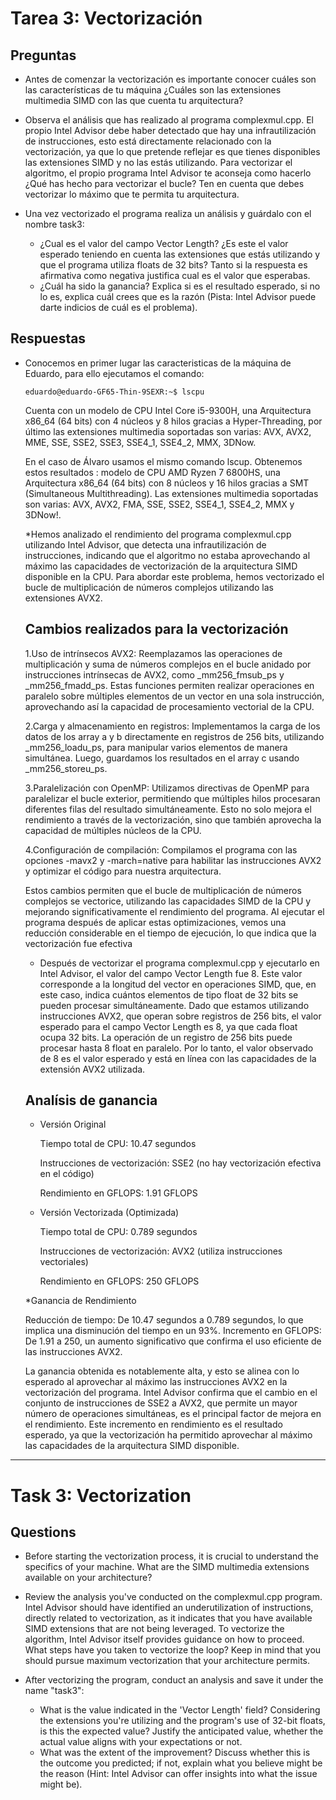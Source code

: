 # Tarea 3: Vectorización

## Preguntas
* Antes de comenzar la vectorización es importante conocer cuáles son las características de tu máquina ¿Cuáles son las extensiones multimedia SIMD con las que cuenta tu arquitectura?

* Observa el análisis que has realizado al programa complexmul.cpp. El propio Intel Advisor debe haber detectado que hay una infrautilización de instrucciones, esto está directamente relacionado con la vectorización, ya que lo que pretende reflejar es que tienes disponibles las extensiones SIMD y no las estás utilizando. Para vectorizar el algoritmo, el propio programa Intel Advisor te aconseja como hacerlo ¿Qué has hecho para vectorizar el bucle? Ten en cuenta que debes vectorizar lo máximo que te permita tu arquitectura.

* Una vez vectorizado el programa realiza un análisis y guárdalo con el nombre task3:
    * ¿Cual es el valor del campo Vector Length? ¿Es este el valor esperado teniendo en cuenta las extensiones que estás utilizando y que el programa utiliza floats de 32 bits? Tanto si la respuesta es afirmativa como negativa justifica cual es el valor que esperabas.
    * ¿Cuál ha sido la ganancia? Explica si es el resultado esperado, si no lo es, explica cuál crees que es la razón (Pista: Intel Advisor puede darte indicios de cuál es el problema).

## Respuestas
* Conocemos en primer lugar las caracteristicas de la máquina de Eduardo, para ello ejecutamos el comando:

      eduardo@eduardo-GF65-Thin-9SEXR:~$ lscpu
   

   Cuenta con un modelo de CPU Intel Core i5-9300H, una Arquitectura x86_64 (64 bits) con 4 núcleos y 8 hilos        gracias a Hyper-Threading, por último las extensiones multimedia soportadas son varias: AVX, AVX2, MME, SSE,       SSE2, SSE3, SSE4_1, SSE4_2, MMX, 3DNow.

  En el caso de Álvaro usamos el mismo comando lscup. 
  Obtenemos estos resultados : modelo de CPU AMD Ryzen 7 6800HS, una Arquitectura x86_64 (64 bits) con 8 núcleos    y 16 hilos gracias a SMT (Simultaneous Multithreading). Las extensiones 
  multimedia soportadas son varias: AVX, AVX2, FMA, SSE, SSE2, SSE4_1, SSE4_2, MMX y 3DNow!.

   *Hemos analizado el rendimiento del  programa complexmul.cpp utilizando Intel Advisor, que detecta una infrautilización de instrucciones, indicando que el algoritmo no estaba aprovechando al 
    máximo las capacidades de vectorización de la arquitectura SIMD disponible en la CPU. Para abordar este problema, hemos vectorizado el bucle de multiplicación de números complejos 
    utilizando las extensiones AVX2.
  ## Cambios realizados para la vectorización
    1.Uso de intrínsecos AVX2: 
     Reemplazamos las operaciones de multiplicación y suma de números complejos en el bucle anidado por instrucciones intrínsecas de AVX2, como _mm256_fmsub_ps y _mm256_fmadd_ps. Estas 
     funciones permiten realizar operaciones en paralelo sobre múltiples elementos de un vector en una sola instrucción, aprovechando así la capacidad de procesamiento vectorial de la CPU.

    2.Carga y almacenamiento en registros:
     Implementamos la carga de los datos de los array a y b directamente en registros de 256 bits, utilizando _mm256_loadu_ps, para manipular varios elementos de manera simultánea. Luego, 
     guardamos los resultados en el array c usando _mm256_storeu_ps.

    3.Paralelización con OpenMP:
     Utilizamos directivas de OpenMP para paralelizar el bucle exterior, permitiendo que múltiples hilos procesaran diferentes filas del resultado simultáneamente. Esto no solo mejora el 
     rendimiento a través de la vectorización, sino que también aprovecha la capacidad de múltiples núcleos de la CPU.

    4.Configuración de compilación:
     Compilamos el programa con las opciones -mavx2 y -march=native para habilitar las instrucciones AVX2 y optimizar el código para nuestra arquitectura.

     Estos cambios permiten que el bucle de multiplicación de números complejos se vectorice, utilizando las capacidades SIMD de la CPU y mejorando significativamente el rendimiento del 
     programa. Al ejecutar el programa después de aplicar estas optimizaciones, vemos una reducción considerable en el tiempo de ejecución, lo que indica que la vectorización fue efectiva

  * Después de vectorizar el programa complexmul.cpp y ejecutarlo en Intel Advisor, el valor del campo Vector Length fue 8. Este valor corresponde a la longitud del vector en operaciones SIMD,
   que, en este caso, indica cuántos elementos de tipo float de 32 bits se pueden procesar simultáneamente.
   Dado que estamos utilizando instrucciones AVX2, que operan sobre registros de 256 bits, el valor esperado para el campo Vector Length es 8, ya que cada float ocupa 32 bits. La operación de 
   un registro de 256 bits puede procesar hasta 8 float en paralelo. Por lo tanto, el valor observado de 8 es el valor esperado y está en línea con las capacidades de la extensión AVX2 
   utilizada.

  ## Analísis de ganancia
   * Versión Original
  
      Tiempo total de CPU: 10.47 segundos
  
      Instrucciones de vectorización: SSE2 (no hay vectorización efectiva en el código)
  
      Rendimiento en GFLOPS: 1.91 GFLOPS
  
   * Versión Vectorizada (Optimizada)
  
     Tiempo total de CPU: 0.789 segundos
     
     Instrucciones de vectorización: AVX2 (utiliza instrucciones vectoriales)
     
     Rendimiento en GFLOPS: 250 GFLOPS
     
   *Ganancia de Rendimiento
  
    Reducción de tiempo: De 10.47 segundos a 0.789 segundos, lo que implica una disminución del tiempo en un 93%.
    Incremento en GFLOPS: De 1.91 a 250, un aumento significativo que confirma el uso eficiente de las instrucciones AVX2.

    La ganancia obtenida es notablemente alta, y esto se alinea con lo esperado al aprovechar al máximo las instrucciones AVX2 en la vectorización del programa. Intel Advisor confirma que el 
    cambio en el conjunto de instrucciones de SSE2 a AVX2, que permite un mayor número de operaciones simultáneas, es el principal factor de mejora en el rendimiento.
    Este incremento en rendimiento es el resultado esperado, ya que la vectorización ha permitido aprovechar al máximo las capacidades de la arquitectura SIMD disponible.







  
    
  
-----

# Task 3: Vectorization

## Questions

* Before starting the vectorization process, it is crucial to understand the specifics of your machine. What are the SIMD multimedia extensions available on your architecture?
* Review the analysis you've conducted on the complexmul.cpp program. Intel Advisor should have identified an underutilization of instructions, directly related to vectorization, as it indicates that you have available SIMD extensions that are not being leveraged. To vectorize the algorithm, Intel Advisor itself provides guidance on how to proceed. What steps have you taken to vectorize the loop? Keep in mind that you should pursue maximum vectorization that your architecture permits.

* After vectorizing the program, conduct an analysis and save it under the name "task3":
   * What is the value indicated in the 'Vector Length' field? Considering the extensions you're utilizing and the program's use of 32-bit floats, is this the expected value? Justify the anticipated value, whether the actual value aligns with your expectations or not.
   * What was the extent of the improvement? Discuss whether this is the outcome you predicted; if not, explain what you believe might be the reason (Hint: Intel Advisor can offer insights into what the issue might be).
